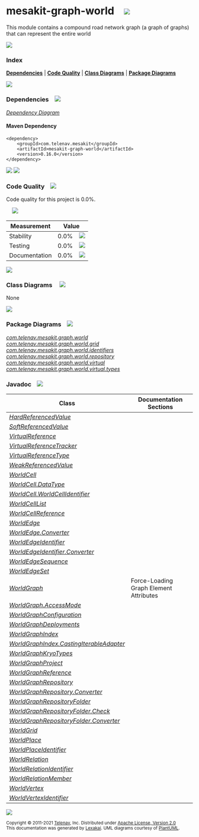 [//]: # (start-user-text)



[//]: # (end-user-text)

# mesakit-graph-world &nbsp;&nbsp; <img src="https://telenav.github.io/telenav-assets/images/icons/graph-32.png" srcset="https://telenav.github.io/telenav-assets/images/icons/graph-32-2x.png 2x"/>

This module contains a compound road network graph (a graph of graphs) that can represent the entire world

<img src="https://telenav.github.io/telenav-assets/images/separators/horizontal-line-512.png" srcset="https://telenav.github.io/telenav-assets/images/separators/horizontal-line-512-2x.png 2x"/>

### Index



[**Dependencies**](#dependencies) | [**Code Quality**](#code-quality) | [**Class Diagrams**](#class-diagrams) | [**Package Diagrams**](#package-diagrams)

<img src="https://telenav.github.io/telenav-assets/images/separators/horizontal-line-512.png" srcset="https://telenav.github.io/telenav-assets/images/separators/horizontal-line-512-2x.png 2x"/>

### Dependencies <a name="dependencies"></a> &nbsp;&nbsp; <img src="https://telenav.github.io/telenav-assets/images/icons/dependencies-32.png" srcset="https://telenav.github.io/telenav-assets/images/icons/dependencies-32-2x.png 2x"/>

[*Dependency Diagram*](https://www.mesakit.org/0.16.0/lexakai/mesakit/mesakit-graph/world/documentation/diagrams/dependencies.svg)

#### Maven Dependency

    <dependency>
        <groupId>com.telenav.mesakit</groupId>
        <artifactId>mesakit-graph-world</artifactId>
        <version>0.16.0</version>
    </dependency>

<img src="https://telenav.github.io/telenav-assets/images/separators/horizontal-line-128.png" srcset="https://telenav.github.io/telenav-assets/images/separators/horizontal-line-128-2x.png 2x"/>

[//]: # (start-user-text)



[//]: # (end-user-text)

<img src="https://telenav.github.io/telenav-assets/images/separators/horizontal-line-128.png" srcset="https://telenav.github.io/telenav-assets/images/separators/horizontal-line-128-2x.png 2x"/>

### Code Quality <a name="code-quality"></a> &nbsp;&nbsp; <img src="https://telenav.github.io/telenav-assets/images/icons/ruler-32.png" srcset="https://telenav.github.io/telenav-assets/images/icons/ruler-32-2x.png 2x"/>

Code quality for this project is 0.0%.  
  
&nbsp; &nbsp; <img src="https://telenav.github.io/telenav-assets/images/meters/meter-0-96.png" srcset="https://telenav.github.io/telenav-assets/images/meters/meter-0-96-2x.png 2x"/>

| Measurement   | Value                    |
|---------------|--------------------------|
| Stability     | 0.0%&nbsp; &nbsp; <img src="https://telenav.github.io/telenav-assets/images/meters/meter-0-96.png" srcset="https://telenav.github.io/telenav-assets/images/meters/meter-0-96-2x.png 2x"/>     |
| Testing       | 0.0%&nbsp; &nbsp; <img src="https://telenav.github.io/telenav-assets/images/meters/meter-0-96.png" srcset="https://telenav.github.io/telenav-assets/images/meters/meter-0-96-2x.png 2x"/>       |
| Documentation | 0.0%&nbsp; &nbsp; <img src="https://telenav.github.io/telenav-assets/images/meters/meter-0-96.png" srcset="https://telenav.github.io/telenav-assets/images/meters/meter-0-96-2x.png 2x"/> |

<img src="https://telenav.github.io/telenav-assets/images/separators/horizontal-line-128.png" srcset="https://telenav.github.io/telenav-assets/images/separators/horizontal-line-128-2x.png 2x"/>

### Class Diagrams <a name="class-diagrams"></a> &nbsp; &nbsp; <img src="https://telenav.github.io/telenav-assets/images/icons/diagram-40.png" srcset="https://telenav.github.io/telenav-assets/images/icons/diagram-40-2x.png 2x"/>

None

<img src="https://telenav.github.io/telenav-assets/images/separators/horizontal-line-128.png" srcset="https://telenav.github.io/telenav-assets/images/separators/horizontal-line-128-2x.png 2x"/>

### Package Diagrams <a name="package-diagrams"></a> &nbsp;&nbsp; <img src="https://telenav.github.io/telenav-assets/images/icons/box-24.png" srcset="https://telenav.github.io/telenav-assets/images/icons/box-24-2x.png 2x"/>

[*com.telenav.mesakit.graph.world*](https://www.mesakit.org/0.16.0/lexakai/mesakit/mesakit-graph/world/documentation/diagrams/com.telenav.mesakit.graph.world.svg)  
[*com.telenav.mesakit.graph.world.grid*](https://www.mesakit.org/0.16.0/lexakai/mesakit/mesakit-graph/world/documentation/diagrams/com.telenav.mesakit.graph.world.grid.svg)  
[*com.telenav.mesakit.graph.world.identifiers*](https://www.mesakit.org/0.16.0/lexakai/mesakit/mesakit-graph/world/documentation/diagrams/com.telenav.mesakit.graph.world.identifiers.svg)  
[*com.telenav.mesakit.graph.world.repository*](https://www.mesakit.org/0.16.0/lexakai/mesakit/mesakit-graph/world/documentation/diagrams/com.telenav.mesakit.graph.world.repository.svg)  
[*com.telenav.mesakit.graph.world.virtual*](https://www.mesakit.org/0.16.0/lexakai/mesakit/mesakit-graph/world/documentation/diagrams/com.telenav.mesakit.graph.world.virtual.svg)  
[*com.telenav.mesakit.graph.world.virtual.types*](https://www.mesakit.org/0.16.0/lexakai/mesakit/mesakit-graph/world/documentation/diagrams/com.telenav.mesakit.graph.world.virtual.types.svg)

### Javadoc <a name="code-quality"></a> &nbsp;&nbsp; <img src="https://telenav.github.io/telenav-assets/images/icons/books-24.png" srcset="https://telenav.github.io/telenav-assets/images/icons/books-24-2x.png 2x"/>

| Class | Documentation Sections  |
|-------|-------------------------|
| [*HardReferencedValue*](https://www.mesakit.org/0.16.0/javadoc/mesakit/mesakit-graph-world/com/telenav/mesakit/graph/world/virtual/types/HardReferencedValue.html) |  |  
| [*SoftReferencedValue*](https://www.mesakit.org/0.16.0/javadoc/mesakit/mesakit-graph-world/com/telenav/mesakit/graph/world/virtual/types/SoftReferencedValue.html) |  |  
| [*VirtualReference*](https://www.mesakit.org/0.16.0/javadoc/mesakit/mesakit-graph-world/com/telenav/mesakit/graph/world/virtual/VirtualReference.html) |  |  
| [*VirtualReferenceTracker*](https://www.mesakit.org/0.16.0/javadoc/mesakit/mesakit-graph-world/com/telenav/mesakit/graph/world/virtual/VirtualReferenceTracker.html) |  |  
| [*VirtualReferenceType*](https://www.mesakit.org/0.16.0/javadoc/mesakit/mesakit-graph-world/com/telenav/mesakit/graph/world/virtual/VirtualReferenceType.html) |  |  
| [*WeakReferencedValue*](https://www.mesakit.org/0.16.0/javadoc/mesakit/mesakit-graph-world/com/telenav/mesakit/graph/world/virtual/types/WeakReferencedValue.html) |  |  
| [*WorldCell*](https://www.mesakit.org/0.16.0/javadoc/mesakit/mesakit-graph-world/com/telenav/mesakit/graph/world/grid/WorldCell.html) |  |  
| [*WorldCell.DataType*](https://www.mesakit.org/0.16.0/javadoc/mesakit/mesakit-graph-world/com/telenav/mesakit/graph/world/grid/WorldCell.DataType.html) |  |  
| [*WorldCell.WorldCellIdentifier*](https://www.mesakit.org/0.16.0/javadoc/mesakit/mesakit-graph-world/com/telenav/mesakit/graph/world/grid/WorldCell.WorldCellIdentifier.html) |  |  
| [*WorldCellList*](https://www.mesakit.org/0.16.0/javadoc/mesakit/mesakit-graph-world/com/telenav/mesakit/graph/world/grid/WorldCellList.html) |  |  
| [*WorldCellReference*](https://www.mesakit.org/0.16.0/javadoc/mesakit/mesakit-graph-world/com/telenav/mesakit/graph/world/grid/WorldCellReference.html) |  |  
| [*WorldEdge*](https://www.mesakit.org/0.16.0/javadoc/mesakit/mesakit-graph-world/com/telenav/mesakit/graph/world/WorldEdge.html) |  |  
| [*WorldEdge.Converter*](https://www.mesakit.org/0.16.0/javadoc/mesakit/mesakit-graph-world/com/telenav/mesakit/graph/world/WorldEdge.Converter.html) |  |  
| [*WorldEdgeIdentifier*](https://www.mesakit.org/0.16.0/javadoc/mesakit/mesakit-graph-world/com/telenav/mesakit/graph/world/identifiers/WorldEdgeIdentifier.html) |  |  
| [*WorldEdgeIdentifier.Converter*](https://www.mesakit.org/0.16.0/javadoc/mesakit/mesakit-graph-world/com/telenav/mesakit/graph/world/identifiers/WorldEdgeIdentifier.Converter.html) |  |  
| [*WorldEdgeSequence*](https://www.mesakit.org/0.16.0/javadoc/mesakit/mesakit-graph-world/com/telenav/mesakit/graph/world/WorldEdgeSequence.html) |  |  
| [*WorldEdgeSet*](https://www.mesakit.org/0.16.0/javadoc/mesakit/mesakit-graph-world/com/telenav/mesakit/graph/world/WorldEdgeSet.html) |  |  
| [*WorldGraph*](https://www.mesakit.org/0.16.0/javadoc/mesakit/mesakit-graph-world/com/telenav/mesakit/graph/world/WorldGraph.html) | Force-Loading Graph Element Attributes |  
| [*WorldGraph.AccessMode*](https://www.mesakit.org/0.16.0/javadoc/mesakit/mesakit-graph-world/com/telenav/mesakit/graph/world/WorldGraph.AccessMode.html) |  |  
| [*WorldGraphConfiguration*](https://www.mesakit.org/0.16.0/javadoc/mesakit/mesakit-graph-world/com/telenav/mesakit/graph/world/WorldGraphConfiguration.html) |  |  
| [*WorldGraphDeployments*](https://www.mesakit.org/0.16.0/javadoc/mesakit/mesakit-graph-world/com/telenav/mesakit/graph/world/WorldGraphDeployments.html) |  |  
| [*WorldGraphIndex*](https://www.mesakit.org/0.16.0/javadoc/mesakit/mesakit-graph-world/com/telenav/mesakit/graph/world/WorldGraphIndex.html) |  |  
| [*WorldGraphIndex.CastingIterableAdapter*](https://www.mesakit.org/0.16.0/javadoc/mesakit/mesakit-graph-world/com/telenav/mesakit/graph/world/WorldGraphIndex.CastingIterableAdapter.html) |  |  
| [*WorldGraphKryoTypes*](https://www.mesakit.org/0.16.0/javadoc/mesakit/mesakit-graph-world/com/telenav/mesakit/graph/world/WorldGraphKryoTypes.html) |  |  
| [*WorldGraphProject*](https://www.mesakit.org/0.16.0/javadoc/mesakit/mesakit-graph-world/com/telenav/mesakit/graph/world/WorldGraphProject.html) |  |  
| [*WorldGraphReference*](https://www.mesakit.org/0.16.0/javadoc/mesakit/mesakit-graph-world/com/telenav/mesakit/graph/world/repository/WorldGraphReference.html) |  |  
| [*WorldGraphRepository*](https://www.mesakit.org/0.16.0/javadoc/mesakit/mesakit-graph-world/com/telenav/mesakit/graph/world/repository/WorldGraphRepository.html) |  |  
| [*WorldGraphRepository.Converter*](https://www.mesakit.org/0.16.0/javadoc/mesakit/mesakit-graph-world/com/telenav/mesakit/graph/world/repository/WorldGraphRepository.Converter.html) |  |  
| [*WorldGraphRepositoryFolder*](https://www.mesakit.org/0.16.0/javadoc/mesakit/mesakit-graph-world/com/telenav/mesakit/graph/world/repository/WorldGraphRepositoryFolder.html) |  |  
| [*WorldGraphRepositoryFolder.Check*](https://www.mesakit.org/0.16.0/javadoc/mesakit/mesakit-graph-world/com/telenav/mesakit/graph/world/repository/WorldGraphRepositoryFolder.Check.html) |  |  
| [*WorldGraphRepositoryFolder.Converter*](https://www.mesakit.org/0.16.0/javadoc/mesakit/mesakit-graph-world/com/telenav/mesakit/graph/world/repository/WorldGraphRepositoryFolder.Converter.html) |  |  
| [*WorldGrid*](https://www.mesakit.org/0.16.0/javadoc/mesakit/mesakit-graph-world/com/telenav/mesakit/graph/world/grid/WorldGrid.html) |  |  
| [*WorldPlace*](https://www.mesakit.org/0.16.0/javadoc/mesakit/mesakit-graph-world/com/telenav/mesakit/graph/world/WorldPlace.html) |  |  
| [*WorldPlaceIdentifier*](https://www.mesakit.org/0.16.0/javadoc/mesakit/mesakit-graph-world/com/telenav/mesakit/graph/world/identifiers/WorldPlaceIdentifier.html) |  |  
| [*WorldRelation*](https://www.mesakit.org/0.16.0/javadoc/mesakit/mesakit-graph-world/com/telenav/mesakit/graph/world/WorldRelation.html) |  |  
| [*WorldRelationIdentifier*](https://www.mesakit.org/0.16.0/javadoc/mesakit/mesakit-graph-world/com/telenav/mesakit/graph/world/identifiers/WorldRelationIdentifier.html) |  |  
| [*WorldRelationMember*](https://www.mesakit.org/0.16.0/javadoc/mesakit/mesakit-graph-world/com/telenav/mesakit/graph/world/WorldRelationMember.html) |  |  
| [*WorldVertex*](https://www.mesakit.org/0.16.0/javadoc/mesakit/mesakit-graph-world/com/telenav/mesakit/graph/world/WorldVertex.html) |  |  
| [*WorldVertexIdentifier*](https://www.mesakit.org/0.16.0/javadoc/mesakit/mesakit-graph-world/com/telenav/mesakit/graph/world/identifiers/WorldVertexIdentifier.html) |  |  

[//]: # (start-user-text)



[//]: # (end-user-text)

<img src="https://telenav.github.io/telenav-assets/images/separators/horizontal-line-512.png" srcset="https://telenav.github.io/telenav-assets/images/separators/horizontal-line-512-2x.png 2x"/>

<sub>Copyright &#169; 2011-2021 [Telenav](https://telenav.com), Inc. Distributed under [Apache License, Version 2.0](LICENSE)</sub>  
<sub>This documentation was generated by [Lexakai](https://lexakai.org). UML diagrams courtesy of [PlantUML](https://plantuml.com).</sub>
